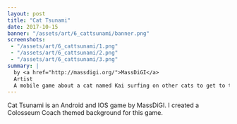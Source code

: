 ```yaml
---
layout: post
title: "Cat Tsunami"
date: 2017-10-15
banner: "/assets/art/6_cattsunami/banner.png"
screenshots:
 - "/assets/art/6_cattsunami/1.png"
 - "/assets/art/6_cattsunami/2.png"
 - "/assets/art/6_cattsunami/3.png"
summary: |
  by <a href="http://massdigi.org/">MassDiGI</a>
  Artist
  A mobile game about a cat named Kai surfing on other cats to get to the catnip sale. Launched on iOS and Android in Spring 2017.
---
```


Cat Tsunami is an Android and IOS game by MassDiGI. I created a Colosseum Coach themed background for this game.
